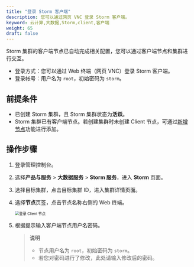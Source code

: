 ```yaml
---
title: "登录 Storm 客户端"
description: 您可以通过网页 VNC 登录 Storm 客户端。
keyword: 云计算,大数据,Storm,client,客户端
weight: 65
draft: false
---
```


Storm 集群的客户端节点已自动完成相关配置，您可以通过客户端节点和集群进行交互。

- 登录方式：您可以通过 Web 终端（网页 VNC）登录 Storm 客户端。
- 登录帐号：用户名为 `root`，初始密码为 `storm`。

## 前提条件

- 已创建 Storm 集群，且 Storm 集群状态为**活跃**。
- Storm 集群已有客户端节点。若创建集群时未创建 Client 节点，可通过[新增节点](/bigdata/storm/manual/mgt_node/add_node)功能进行添加。

## 操作步骤

1. 登录管理控制台。
2. 选择**产品与服务** > **大数据服务** > **Storm 服务**，进入 **Storm** 页面。
3. 选择目标集群，点击目标集群 ID，进入集群详情页面。  
4. 选择**节点**页签，点击节点名称右侧的 Web 终端。

   <img src="/bigdata/storm/_images/login_client_vnc.png" alt="登录 Client 节点" style="zoom:70%;" />

5. 根据提示输入客户端节点用户名密码。

   > **说明**
   > 
   > - 节点用户名为 `root`，初始密码为 `storm`。
   > - 若您对密码进行了修改，此处请输入修改后的密码。
